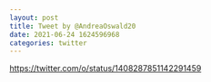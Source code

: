 ```yaml
--- 
layout: post 
title: Tweet by @AndreaOswald20 
date: 2021-06-24 1624596968 
categories: twitter 
--- 
```

https://twitter.com/o/status/1408287851142291459